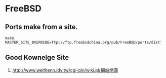 # FreeBSD #
## Ports make from a site. ##
```
make MASTER_SITE_OVERRIDE=ftp://ftp.freebsdchina.org/pub/FreeBSD/ports/distfiles/
```

## Good Kownelge Site ##
  1. http://www.weithenn.idv.tw/cgi-bin/wiki.pl/網站地圖